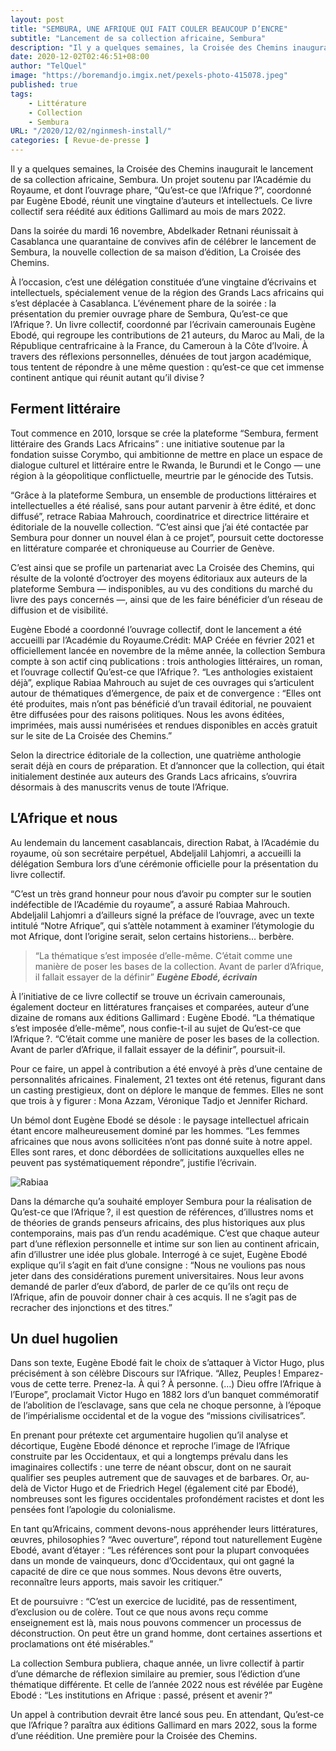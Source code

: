 ```yaml
---
layout: post 
title: "SEMBURA, UNE AFRIQUE QUI FAIT COULER BEAUCOUP D’ENCRE"
subtitle: "Lancement de sa collection africaine, Sembura"
description: "Il y a quelques semaines, la Croisée des Chemins inaugurait le lancement de sa collection africaine, Sembura. Un projet soutenu par l’Académie du Royaume, et dont l’ouvrage phare, “Qu’est-ce que l’Afrique ?”, coordonné par Eugène Ebodé, réunit une vingtaine d’auteurs et intellectuels. Ce livre collectif sera réédité aux éditions Gallimard au mois de mars 2022."
date: 2020-12-02T02:46:51+08:00
author: "TelQuel"
image: "https://boremandjo.imgix.net/pexels-photo-415078.jpeg"
published: true
tags:
    - Littérature 
    - Collection
    - Sembura
URL: "/2020/12/02/nginmesh-install/"
categories: [ Revue-de-presse ]
---
```




 Il y a quelques semaines, la Croisée des Chemins inaugurait le lancement de sa collection africaine, Sembura. Un projet soutenu par l’Académie du Royaume, et dont l’ouvrage phare, “Qu’est-ce que l’Afrique ?”, coordonné par Eugène Ebodé, réunit une vingtaine d’auteurs et intellectuels. Ce livre collectif sera réédité aux éditions Gallimard au mois de mars 2022.


Dans la soirée du mardi 16 novembre, Abdelkader Retnani réunissait à Casablanca une quarantaine de convives afin de célébrer le lancement de Sembura, la nouvelle collection de sa maison d’édition, La Croisée des Chemins.

À l’occasion, c’est une délégation constituée d’une vingtaine d’écrivains et intellectuels, spécialement venue de la région des Grands Lacs africains qui s’est déplacée à Casablanca. L’événement phare de la soirée : la présentation du premier ouvrage phare de Sembura, Qu’est-ce que l’Afrique ?. Un livre collectif, coordonné par l’écrivain camerounais Eugène Ebodé, qui regroupe les contributions de 21 auteurs, du Maroc au Mali, de la République centrafricaine à la France, du Cameroun à la Côte d’Ivoire. À travers des réflexions personnelles, dénuées de tout jargon académique, tous tentent de répondre à une même question : qu’est-ce que cet immense continent antique qui réunit autant qu’il divise ?

## Ferment littéraire
Tout commence en 2010, lorsque se crée la plateforme “Sembura, ferment littéraire des Grands Lacs Africains” : une initiative soutenue par la fondation suisse Corymbo, qui ambitionne de mettre en place un espace de dialogue culturel et littéraire entre le Rwanda, le Burundi et le Congo — une région à la géopolitique conflictuelle, meurtrie par le génocide des Tutsis.

“Grâce à la plateforme Sembura, un ensemble de productions littéraires et intellectuelles a été réalisé, sans pour autant parvenir à être édité, et donc diffusé”, retrace Rabiaa Mahrouch, coordinatrice et directrice littéraire et éditoriale de la nouvelle collection. “C’est ainsi que j’ai été contactée par Sembura pour donner un nouvel élan à ce projet”, poursuit cette doctoresse en littérature comparée et chroniqueuse au Courrier de Genève.

C’est ainsi que se profile un partenariat avec La Croisée des Chemins, qui résulte de la volonté d’octroyer des moyens éditoriaux aux auteurs de la plateforme Sembura — indisponibles, au vu des conditions du marché du livre des pays concernés —, ainsi que de les faire bénéficier d’un réseau de diffusion et de visibilité.


Eugène Ebodé a coordonné l’ouvrage collectif, dont le lancement a été accueilli par l’Académie du Royaume.Crédit: MAP
Créée en février 2021 et officiellement lancée en novembre de la même année, la collection Sembura compte à son actif cinq publications : trois anthologies littéraires, un roman, et l’ouvrage collectif Qu’est-ce que l’Afrique ?. “Les anthologies existaient déjà”, explique Rabiaa Mahrouch au sujet de ces ouvrages qui s’articulent autour de thématiques d’émergence, de paix et de convergence : “Elles ont été produites, mais n’ont pas bénéficié d’un travail éditorial, ne pouvaient être diffusées pour des raisons politiques. Nous les avons éditées, imprimées, mais aussi numérisées et rendues disponibles en accès gratuit sur le site de La Croisée des Chemins.”

Selon la directrice éditoriale de la collection, une quatrième anthologie serait déjà en cours de préparation. Et d’annoncer que la collection, qui était initialement destinée aux auteurs des Grands Lacs africains, s’ouvrira désormais à des manuscrits venus de toute l’Afrique.

## L’Afrique et nous

Au lendemain du lancement casablancais, direction Rabat, à l’Académie du royaume, où son secrétaire perpétuel, Abdeljalil Lahjomri, a accueilli la délégation Sembura lors d’une cérémonie officielle pour la présentation du livre collectif.

“C’est un très grand honneur pour nous d’avoir pu compter sur le soutien indéfectible de l’Académie du royaume”, a assuré Rabiaa Mahrouch. Abdeljalil Lahjomri a d’ailleurs signé la préface de l’ouvrage, avec un texte intitulé “Notre Afrique”, qui s’attèle notamment à examiner l’étymologie du mot Afrique, dont l’origine serait, selon certains historiens… berbère.

> “La thématique s’est imposée d’elle-même. C’était comme une manière de poser les bases de la collection. Avant de parler d’Afrique, il fallait essayer de la définir”  ***Eugène Ebodé, écrivain***

À l’initiative de ce livre collectif se trouve un écrivain camerounais, également docteur en littératures françaises et comparées, auteur d’une dizaine de romans aux éditions Gallimard : Eugène Ebodé. “La thématique s’est imposée d’elle-même”, nous confie-t-il au sujet de Qu’est-ce que l’Afrique ?. “C’était comme une manière de poser les bases de la collection. Avant de parler d’Afrique, il fallait essayer de la définir”, poursuit-il.

Pour ce faire, un appel à contribution a été envoyé à près d’une centaine de personnalités africaines. Finalement, 21 textes ont été retenus, figurant dans un casting prestigieux, dont on déplore le manque de femmes. Elles ne sont que trois à y figurer : Mona Azzam, Véronique Tadjo et Jennifer Richard.

Un bémol dont Eugène Ebodé se désole : le paysage intellectuel africain étant encore malheureusement dominé par les hommes. “Les femmes africaines que nous avons sollicitées n’ont pas donné suite à notre appel. Elles sont rares, et donc débordées de sollicitations auxquelles elles ne peuvent pas systématiquement répondre”, justifie l’écrivain.

<!--more-->
![Rabiaa](https://boremandjo.imgix.net/_Y8A9291.JPG)

Dans la démarche qu’a souhaité employer Sembura pour la réalisation de Qu’est-ce que l’Afrique ?, il est question de références, d’illustres noms et de théories de grands penseurs africains, des plus historiques aux plus contemporains, mais pas d’un rendu académique. C’est que chaque auteur part d’une réflexion personnelle et intime sur son lien au continent africain, afin d’illustrer une idée plus globale. Interrogé à ce sujet, Eugène Ebodé explique qu’il s’agit en fait d’une consigne : “Nous ne voulions pas nous jeter dans des considérations purement universitaires. Nous leur avons demandé de parler d’eux d’abord, de parler de ce qu’ils ont reçu de l’Afrique, afin de pouvoir donner chair à ces acquis. Il ne s’agit pas de recracher des injonctions et des titres.”

## Un duel hugolien
Dans son texte, Eugène Ebodé fait le choix de s’attaquer à Victor Hugo, plus précisément à son célèbre Discours sur l’Afrique. “Allez, Peuples ! Emparez-vous de cette terre. Prenez-la. À qui ? À personne. (…) Dieu offre l’Afrique à l’Europe”, proclamait Victor Hugo en 1882 lors d’un banquet commémoratif de l’abolition de l’esclavage, sans que cela ne choque personne, à l’époque de l’impérialisme occidental et de la vogue des “missions civilisatrices”.

En prenant pour prétexte cet argumentaire hugolien qu’il analyse et décortique, Eugène Ebodé dénonce et reproche l’image de l’Afrique construite par les Occidentaux, et qui a longtemps prévalu dans les imaginaires collectifs : une terre de néant obscur, dont on ne saurait qualifier ses peuples autrement que de sauvages et de barbares. Or, au-delà de Victor Hugo et de Friedrich Hegel (également cité par Ebodé), nombreuses sont les figures occidentales profondément racistes et dont les pensées font l’apologie du colonialisme.

En tant qu’Africains, comment devons-nous appréhender leurs littératures, œuvres, philosophies ? “Avec ouverture”, répond tout naturellement Eugène Ebodé, avant d’étayer : “Les références sont pour la plupart convoquées dans un monde de vainqueurs, donc d’Occidentaux, qui ont gagné la capacité de dire ce que nous sommes. Nous devons être ouverts, reconnaître leurs apports, mais savoir les critiquer.”

Et de poursuivre : “C’est un exercice de lucidité, pas de ressentiment, d’exclusion ou de colère. Tout ce que nous avons reçu comme enseignement est là, mais nous pouvons commencer un processus de déconstruction. On peut être un grand homme, dont certaines assertions et proclamations ont été misérables.”

La collection Sembura publiera, chaque année, un livre collectif à partir d’une démarche de réflexion similaire au premier, sous l’édiction d’une thématique différente. Et celle de l’année 2022 nous est révélée par Eugène Ebodé : “Les institutions en Afrique : passé, présent et avenir ?”

Un appel à contribution devrait être lancé sous peu. En attendant, Qu’est-ce que l’Afrique ? paraîtra aux éditions Gallimard en mars 2022, sous la forme d’une réédition. Une première pour la Croisée des Chemins.